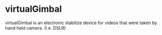 # virtualGimbal
virtualGimbal is an electronic stabilize device for videos that were taken by hand held camera. (I.e. DSLR)
